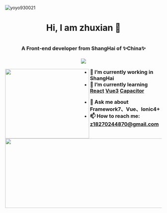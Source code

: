 <p align="left"> <img src="https://komarev.com/ghpvc/?username=AlwaysLoveme&label=Profile%20views&color=0e75b6&style=flat" alt="yoyo930021" /> </p>

<h1 align="center">Hi, I am zhuxian 👋<h1>
  
<h3 align="center">A Front-end developer from ShangHai of ✨China✨<h3>

<p align="center">
  <a href="https://github.com/AlwaysLoveme/github-readme-stats">
    <img src="https://github-profile-trophy.vercel.app/?username=AlwaysLoveme&theme=onedark"/>
  </a>
</p>

<p>
<a href="https://github.com/AlwaysLoveme/github-readme-stats">
<img align="left" width="270" height="223" src="https://github-readme-stats.vercel.app/api/top-langs/?username=AlwaysLoveme" />
</a>

</p>
<a href="https://github.com/anuraghazra/github-readme-stats">
<img align="left" width="600"  height="223" src="https://github-readme-stats.vercel.app/api?username=AlwaysLoveme&show_icons=true&theme=tokyonight"/>
</a>



<!-- 
[![Readme Card](https://github-readme-stats.vercel.app/api/pin/?username=AlwaysLoveme&repo=webpack5-template&show_owner=true)](https://github.com/anuraghazra/github-readme-stats) -->
 
<!--  Here are some ideas to get you started: -->

- 🔭 I’m currently working in ShangHai
- 🌱 I’m currently learning [React](https://zh-hans.reactjs.org/) [Vue3](https://v3.cn.vuejs.org/) [Capacitor](https://capacitorjs.com/)
<!-- - 👯 I’m looking to collaborate on ... -->
<!-- - 🤔 I’m looking for help with ... -->
- 💬 Ask me about Framework7、Vue、Ionic4+
- 📫 How to reach me: z18270244870@gmail.com
<!-- - 😄 Pronouns: ...
- ⚡ Fun fact: ... -->


